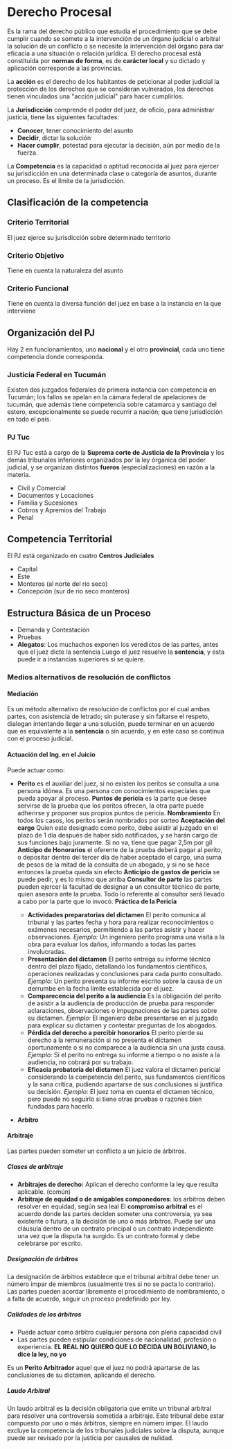 # Derecho Procesal
Es la rama del derecho público que estudia el procedimiento que se debe cumplir cuando se somete a la intervención de un órgano judicial o arbitral la solución de un conflicto o se necesite la intervención del órgano para dar eficacia a una situación o relación jurídica.
El derecho procesal está constituida por **normas de forma**, es de **carácter local** y su dictado y aplicación corresponde a las provincias.

La **acción** es el derecho de los habitantes de peticionar al poder judicial la protección de los derechos que se consideran vulnerados, los derechos tienen vinculados una "acción judicial" para hacer cumplirlos.

La **Jurisdicción** comprende el poder del juez, de oficio, para administrar justicia, tiene las siguientes facultades:
- **Conocer**, tener conocimiento del asunto
- **Decidir**, dictar la solución
- **Hacer cumplir**, potestad para ejecutar la decisión, aún por medio de la fuerza.

La **Competencia** es la capacidad o aptitud reconocida al juez para ejercer su jurisdicción en una determinada clase o categoría de asuntos, durante un proceso. Es el límite de la jurisdicción.

## Clasificación de la competencia
### Criterio Territorial
El juez ejerce su jurisdicción sobre determinado territorio
### Criterio Objetivo
Tiene en cuenta la naturaleza del asunto
### Criterio Funcional
Tiene en cuenta la diversa función del juez en base a la instancia en la que interviene

## Organización del PJ
Hay 2 en funcionamientos, uno **nacional** y el otro **provincial**, cada uno tiene competencia donde corresponda.

### Justicia Federal en Tucumán
Existen dos juzgados federales de primera instancia con competencia en Tucumán; los fallos se apelan en la cámara federal de apelaciones de tucumán, que además tiene competencia sobre catamarca y santiago del estero, excepcionalmente se puede recurrir a nación; que tiene jurisdicción en todo el país.

### PJ Tuc
El PJ Tuc está a cargo de la **Suprema corte de Justicia de la Provincia** y los demás tribunales inferiores organizados por la ley órganica del poder judicial, y se organizan distintos **fueros** (especializaciones) en razón a la materia.
- Civil y Comercial
- Documentos y Locaciones
- Familia y Sucesiones
- Cobros y Apremios del Trabajo
- Penal

## Competencia Territorial
El PJ está organizado en cuatro **Centros Judiciales**
- Capital 
- Este
- Monteros (al norte del rio seco)
- Concepción (sur de rio seco monteros)

## Estructura Básica de un Proceso
- Demanda y Contestación
- Pruebas
- **Alegatos**: Los muchachos exponen los veredictos de las partes, antes que el juez dicte la sentencia
Luego el juez resuelve la **sentencia**, y esta puede ir a instancias superiores si se quiere.

### Medios alternativos de resolución de conflictos

#### Mediación
Es un método alternativo de resolución de conflictos por el cual ambas partes, con asistencia de letrado; sin puterase y sin faltarse el respeto, dialogan intentando llegar a una solución, puede terminar en un acuerdo que es equivalente a la **sentencia** o sin acuerdo, y en este caso se continua con el proceso judicial.

#### Actuación del Ing. en el Juicio
 Puede actuar como:
 - **Perito** es el auxiliar del juez, si no existen los peritos se consulta a una persona idónea. Es una persona con conocimientos especiales que pueda apoyar al proceso.
	 **Puntos de pericia** es la parte que desee servirse de la prueba que los peritos ofrecen, la otra parte puede adherirse y proponer sus propios puntos de pericia.
	 **Nombramiento** En todos los casos, los peritos serán nombrados por sorteo
	 **Aceptación del cargo** Quien este designado como perito, debe asistir al juzgado en el plazo de 1 día después de haber sido notificados, y se harán cargo de sus funciones bajo juramente.
	 Si no va, tiene que pagar 2,5m por gil
	 **Anticipo de Honorarios** el oferente de la prueba deberá pagar al perito, o depositar dentro del tercer día de haber aceptado el cargo, una suma de pesos de la mitad de la consulta de un abogado, y si no se hace entonces la prueba queda sin efecto
	 **Anticipio de gastos de pericia** se puede pedir, y es lo mismo que arriba
	 **Consultor de parte** las partes pueden ejercer la facultad de designar a un consultor técnico de parte, quien asesora ante la prueba. Todo lo referente al consultor será llevado a cabo por la parte que lo invocó.
	 **Práctica de la Pericia**
	- **Actividades preparatorias del dictamen** El perito comunica al tribunal y las partes fecha y hora para realizar reconocimientos o exámenes necesarios, permitiendo a las partes asistir y hacer observaciones. _Ejemplo:_ Un ingeniero perito programa una visita a la obra para evaluar los daños, informando a todas las partes involucradas.
	- **Presentación del dictamen** El perito entrega su informe técnico dentro del plazo fijado, detallando los fundamentos científicos, operaciones realizadas y conclusiones para cada punto consultado. _Ejemplo:_ Un perito presenta su informe escrito sobre la causa de un derrumbe en la fecha límite establecida por el juez.
	- **Comparecencia del perito a la audiencia** Es la obligación del perito de asistir a la audiencia de producción de prueba para responder aclaraciones, observaciones o impugnaciones de las partes sobre su dictamen. _Ejemplo:_ El ingeniero debe presentarse en el juzgado para explicar su dictamen y contestar preguntas de los abogados.
	- **Pérdida del derecho a percibir honorarios** El perito pierde su derecho a la remuneración si no presenta el dictamen oportunamente o si no comparece a la audiencia sin una justa causa. _Ejemplo:_ Si el perito no entrega su informe a tiempo o no asiste a la audiencia, no cobrará por su trabajo.
	- **Eficacia probatoria del dictamen** El juez valora el dictamen pericial considerando la competencia del perito, sus fundamentos científicos y la sana crítica, pudiendo apartarse de sus conclusiones si justifica su decisión. _Ejemplo:_ El juez toma en cuenta el dictamen técnico, pero puede no seguirlo si tiene otras pruebas o razones bien fundadas para hacerlo.
	 
 - **Arbitro**


#### Arbitraje
Las partes pueden someter un conflicto a un juicio de árbitros.
##### Clases de arbitraje
- **Arbitrajes de derecho:** Aplican el derecho conforme la ley que resulta aplicable. (común)
- **Arbitraje de equidad o de amigables componedores**: los arbitros deben resolver en equidad, según sea leal
El **compromiso arbitral** es el acuerdo donde las partes deciden someter una controversia, ya sea existente o futura, a la decisión de uno o más árbitros. Puede ser una cláusula dentro de un contrato principal o un contrato independiente una vez que la disputa ha surgido. Es un contrato formal y debe celebrarse por escrito.

##### Designación de árbitros
La designación de árbitros establece que el tribunal arbitral debe tener un número impar de miembros (usualmente tres si no se pacta lo contrario). Las partes pueden acordar libremente el procedimiento de nombramiento, o a falta de acuerdo, seguir un proceso predefinido por ley.
##### Calidades de los árbitros
- Puede actuar como árbitro cualquier persona con plena capacidad civil
- Las partes pueden estipular condiciones de nacionalidad, profesión o experiencia. **EL REAL NO QUIERO QUE LO DECIDA UN BOLIVIANO, lo dice la ley, no yo**

Es un **Perito Arbitrador** aquel que el juez no podrá apartarse de las conclusiones de su dictamen, aplicando el derecho.

##### Laudo Arbitral
Un laudo arbitral es la decisión obligatoria que emite un tribunal arbitral para resolver una controversia sometida a arbitraje. Este tribunal debe estar compuesto por uno o más árbitros, siempre en número impar. El laudo excluye la competencia de los tribunales judiciales sobre la disputa, aunque puede ser revisado por la justicia por causales de nulidad.